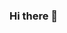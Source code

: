 ### Hi there 👋

<!--[![Anurag's GitHub stats](https://github-readme-stats.vercel.app/api?username=prahlad1231)](https://github.com/anuraghazra/github-readme-stats) -->

<!--
**prahlad1231/prahlad1231** is a ✨ _special_ ✨ repository because its `README.md` (this file) appears on your GitHub profile.

Here are some ideas to get you started:

- 🔭 I’m currently working on ...
- 🌱 I’m currently learning ...
- 👯 I’m looking to collaborate on ...
- 🤔 I’m looking for help with ...
- 💬 Ask me about ...
- 📫 How to reach me: ...
- 😄 Pronouns: ...
- ⚡ Fun fact: ...
-->
